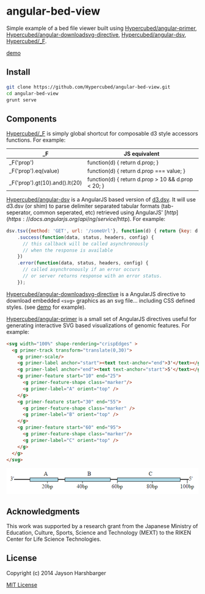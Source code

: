 angular-bed-view
================

Simple example of a bed file viewer built using [Hypercubed/angular-primer](http://github.com/Hypercubed/angular-primer/), [Hypercubed/angular-downloadsvg-directive](http://github.com/Hypercubed/angular-downloadsvg-directive/), [Hypercubed/angular-dsv](http://github.com/Hypercubed/angular-dsv/), [Hypercubed/_F](http://github.com/Hypercubed/_F/).

[demo](http://hypercubed.github.io/angular-bed-view/)

## Install
 
```bash
git clone https://github.com/Hypercubed/angular-bed-view.git
cd angular-bed-view
grunt serve
```

## Components

[Hypercubed/_F](https://github.com/Hypercubed/_F/) is simply global shortcut for composable d3 style accessors functions.  For example:

_F                             | JS equivalent
------------------------------ | -------------
_F('prop')                     | function(d) { return d.prop; }
_F('prop').eq(value)           | function(d) { return d.prop === value; }
_F('prop').gt(10).and().lt(20) | function(d) { return d.prop > 10 && d.prop < 20; }

[Hypercubed/angular-dsv](https://github.com/Hypercubed/angular-dsv/) is a AngularJS based version of [d3.dsv](https://github.com/mbostock/d3/wiki/CSV#dsv).  It will use d3.dsv (or shim) to parse delimiter separated  tabular formats (tab-seperator, common seperated, etc) retrieved using AngularJS' [$http](https://docs.angularjs.org/api/ng/service/$http).  For example:

```js
dsv.tsv({method: 'GET', url: '/someUrl'}, function(d) { return {key: d.key, value: +d.value}; })
    .success(function(data, status, headers, config) {
      // this callback will be called asynchronously
      // when the response is available
    })
    .error(function(data, status, headers, config) {
      // called asynchronously if an error occurs
      // or server returns response with an error status.
    });
```

[Hypercubed/angular-downloadsvg-directive](https://github.com/Hypercubed/angular-downloadsvg-directive/) is a AngularJS directive to download embedded `<svg>` graphics as an svg file... including CSS defined styles. (see [demo](http://hypercubed.github.io/angular-bed-view/) for example).

[Hypercubed/angular-primer](https://github.com/Hypercubed/angular-primer/) is a small set of AngularJS directives useful for generating interactive SVG based visualizations of genomic features.  For example:

```html
<svg width="100%" shape-rendering="crispEdges" >
  <g primer-track transform="translate(0,30)">
    <g primer-scale/>
    <g primer-label anchor="start"><text text-anchor="end">3'</text></g>
    <g primer-label anchor="end"><text text-anchor="start">5'</text></g>
    <g primer-feature start="10" end="25">
      <g primer-feature-shape class="marker"/>
      <g primer-label="A" orient="top" />
    </g>
    <g primer-feature start="30" end="55">
      <g primer-feature-shape class="marker" />
      <g primer-label="B" orient="top" />
    </g>
    <g primer-feature start="60" end="95">
      <g primer-feature-shape class="marker"/>
      <g primer-label="C" orient="top" />
    </g>
  </g>
</svg>
```

![example](https://github.com/Hypercubed/angular-primer/raw/master/README-example.png)


## Acknowledgments
This work was supported by a research grant from the Japanese Ministry of Education, Culture, Sports, Science and Technology (MEXT) to the RIKEN Center for Life Science Technologies.

## License
Copyright (c) 2014 Jayson Harshbarger

[MIT License](http://en.wikipedia.org/wiki/MIT_License)
